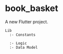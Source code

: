 # book_basket

A new Flutter project. 

```
Lib
  :- Constants
  
  :- Logic
  :- Data Model
  
``` 

